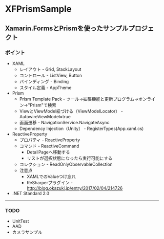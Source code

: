 # XFPrismSample
## Xamarin.FormsとPrismを使ったサンプルプロジェクト
### ポイント
- XAML
    - レイアウト - Grid, StackLayout
    - コントロール - ListView, Button
    - バインディング - Binding
    - スタイル定義 - AppTheme
- Prism
    - Prism Template Pack - ツール→拡張機能と更新プログラム→オンライン→"Prism"で検索
    - ViewとViewModel紐づける（ViewModelLocator） - AutowireViewModel=true
    - 画面遷移 - NavigationService.NavigateAsync
    - Dependency Injection（Unity） - RegisterTypes(App.xaml.cs)
- ReactiveProperty
    - プロパティ - ReactiveProperty
    - コマンド - ReactiveCommand
        - DetailPageへ移動する
        - リストが選択状態になったら実行可能にする
    - コレクション - ReadOnlyObservableCollection
    - 注意点
        - XAMLでのValueつけ忘れ
        - ReSharperプラグイン - http://blog.okazuki.jp/entry/2017/02/04/214726
- .NET Standard 2.0
---
### TODO
- UnitTest
- AAD
- カメラサンプル
